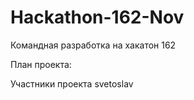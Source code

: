 # Hackathon-162-Nov
Командная разработка на хакатон 162

План проекта:


Участники проекта
svetoslav
